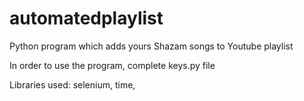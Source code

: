 # automatedplaylist
Python program which adds yours Shazam songs to Youtube playlist

In order to use the program, complete keys.py file

Libraries used: selenium, time,
